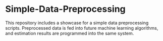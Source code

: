 # Simple-Data-Preprocessing

This repository includes a showcase for a simple data preprocessing scripts. Preprocessed data is fed into future machine learning algorithms, and estimation results are programmed into the same system.
